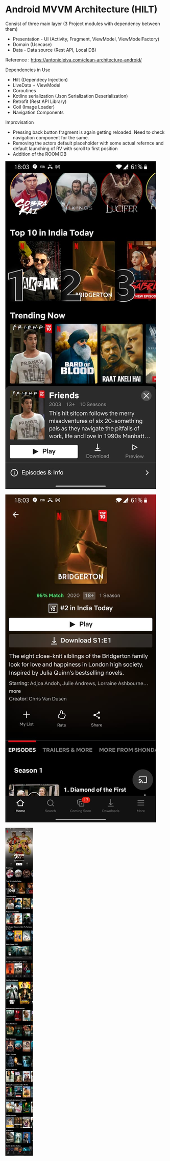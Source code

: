 # Android MVVM Architecture (HILT)

Consist of three main layer (3 Project modules with dependency between them)
- Presentation - UI (Activity, Fragment, ViewModel, ViewModelFactory)
- Domain (Usecase)
- Data - Data source (Rest API, Local DB)


Reference : https://antonioleiva.com/clean-architecture-android/

Dependencies in Use
- Hilt (Dependecy Injection)
- LiveData + ViewModel
- Coroutines
- Kotlinx serialization (Json Serialization Deserialization)
- Retrofit (Rest API Library)
- Coil (Image Loader)
- Navigation Components

Improvisation
- Pressing back button fragment is again getting reloaded. Need to check navigation component for the same. 
- Removing the actors default placeholder with some actual refernce and default launching of RV with scroll to first position
- Addition of the ROOM DB

![alt text](https://github.com/dhruvdroid/ImageRepo/blob/main/ContentDetails.jpeg)


![alt text](https://github.com/dhruvdroid/ImageRepo/blob/main/ContentDetailsScreen.jpeg)


![alt text](https://github.com/dhruvdroid/ImageRepo/blob/main/ExtendedScreenshot.jpeg)

